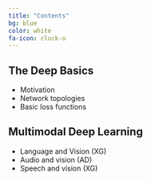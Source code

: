 ```yaml
---
title: "Contents"
bg: blue
color: white
fa-icon: clock-o
---
```


## The Deep Basics

- Motivation 
- Network topologies
- Basic loss functions 

## Multimodal Deep Learning

- Language and Vision (XG) 
- Audio and vision (AD) 
- Speech and vision (XG) 

